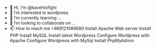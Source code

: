 - 👋 Hi, I’m @kavehtofighi
- 👀 I’m interested in wordpress
- 🌱 I’m currently learning ...
- 💞️ I’m looking to collaborate on ...
- 📫 How to reach me +989121089680
Install Apache Web server
Install PHP
Install MySQL
Install latest Wordpress
Configure Wordpress with Apache
Configure Wordpress with MySql
Install PhpMyAdmin
<!---
kavehtofighi/kavehtofighi is a ✨ special ✨ repository because its `README.md` (this file) appears on your GitHub profile.
You can click the Preview link to take a look at your changes.
--->
